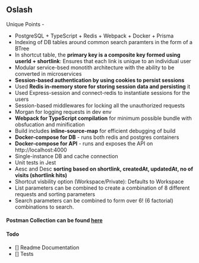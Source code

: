 ## Oslash

Unique Points -

- PostgreSQL + TypeScript + Redis + Webpack + Docker + Prisma
- Indexing of DB tables around common search paramters in the form of a BTree
- In shortcut table, the **primary key is a composite key formed using userId + shortlink**: Ensures that each link is unique to an individual user
- Modular service-bsed monotith architecture with the ability to be converted in microservices
- **Session-based authentication by using cookies to persist sessions**
- Used **Redis in-memory store for storing session data and persisting** it
- Used Express-session and connect-redis to instantiate sessions for the users
- Session-based middlewares for locking all the unauthorized requests
- Morgan for logging requests in dev env
- **Webpack for TypeScript compilation** for minimum possible bundle with obsfucation and minification
- Build includes **inline-source-map** for efficient debugging of build
- **Docker-compose for DB** - runs both redis and postgres containers
- **Docker-compose for API** - runs and exposes the API on http://localhost:4000
- Single-instance DB and cache connection
- Unit tests in Jest
- Aesc and Desc **sorting based on shortlink, createdAt, updatedAt, no of visits (shortlink hits)**
- Shortcut visbility option (Workspace/Private): Defaults to Workspace
- List parameters can be combined to create a combination of 8 different requests and sorting parameters
- Search parameters can be combined to form over 6! (6 factorial) combinations to search.

#### Postman Collection can be found [here](https://www.postman.com/dark-resonance-160564/workspace/646a5acd-0790-45a7-a1d6-ab3b78e1452e/collection/13812176-1c6429c9-f7de-4805-a12a-c01963df2d9a?action=share&creator=13812176)

#### Todo

- [] Readme Documentation
- [] Tests
